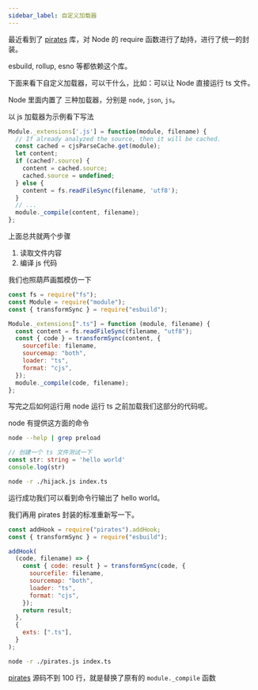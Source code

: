 ```yaml
---
sidebar_label: 自定义加载器
---
```


最近看到了 [pirates](https://github.com/danez/pirates#readme) 库，对 Node 的 require 函数进行了劫持，进行了统一的封装。

esbuild, rollup, esno 等都依赖这个库。

下面来看下自定义加载器，可以干什么，比如：可以让 Node 直接运行 ts 文件。

Node 里面内置了 三种加载器，分别是 `node`, `json`, `js`。

以 js 加载器为示例看下写法

```js title="lib/internal/modules/cjs/loader.js"
Module._extensions['.js'] = function(module, filename) {
  // If already analyzed the source, then it will be cached.
  const cached = cjsParseCache.get(module);
  let content;
  if (cached?.source) {
    content = cached.source;
    cached.source = undefined;
  } else {
    content = fs.readFileSync(filename, 'utf8');
  }
  // ...
  module._compile(content, filename);
};
```

上面总共就两个步骤
1. 读取文件内容
2. 编译 js 代码

我们也照葫芦画瓢模仿一下
```js title="hijack.js"
const fs = require("fs");
const Module = require("module");
const { transformSync } = require("esbuild");

Module._extensions[".ts"] = function (module, filename) {
  const content = fs.readFileSync(filename, "utf8");
  const { code } = transformSync(content, {
    sourcefile: filename,
    sourcemap: "both",
    loader: "ts",
    format: "cjs",
  });
  module._compile(code, filename);
};
```

写完之后如何运行用 node 运行 ts 之前加载我们这部分的代码呢。

node 有提供这方面的命令

```sh
node --help | grep preload
```

```ts title="index.ts"
// 创建一个 ts 文件测试一下
const str: string = 'hello world'
console.log(str)
```

```sh
node -r ./hijack.js index.ts
```

运行成功我们可以看到命令行输出了 hello world。

我们再用 pirates 封装的标准重新写一下。

```js title="pirates.js"
const addHook = require("pirates").addHook;
const { transformSync } = require("esbuild");

addHook(
  (code, filename) => {
    const { code: result } = transformSync(code, {
      sourcefile: filename,
      sourcemap: "both",
      loader: "ts",
      format: "cjs",
    });
    return result;
  },
  {
    exts: [".ts"],
  }
);
```

```sh
node -r ./pirates.js index.ts
```

[pirates](https://github.com/danez/pirates#readme) 源码不到 100 行，就是替换了原有的 `module._compile` 函数
